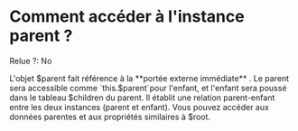 # Comment accéder à l'instance parent ?

Relue ?: No

L'objet $parent fait référence à la  **portée externe immédiate**  .   Le parent sera accessible comme `this.$parent`pour
 l'enfant, et l'enfant sera poussé dans le tableau $children du parent. 
 Il établit une relation parent-enfant entre les deux instances (parent 
et enfant).  Vous pouvez accéder aux données parentes et aux propriétés 
similaires à $root.